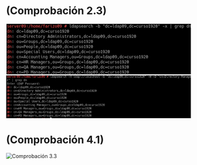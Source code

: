 #


# (Comprobación 2.3)
![Comprobación 2.3](img/sis1.png)
![Comprobación 2.3](img/sis1.2.png)

# (Comprobación 4.1)
![Comprobación 3.3](img/ADD4.png)
